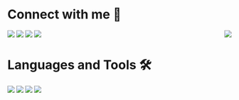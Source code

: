 # Connect with me :speech_balloon:

<p align="center">
<!-- <a href="https://stackoverflow.com/users/11988565/zulafqar-ali">
  <img src="https://github-readme-stackoverflow.vercel.app/?userID=11988565" />
</a> -->
<!--   <img align="right" src="https://github-readme-stats.vercel.app/api?username=zulafqarali"> -->
  <img align="right" src="https://github-readme-stats.vercel.app/api/top-langs/?username=zulafqarali&layout=compact">
</p>

  [<img src="https://img.shields.io/badge/linkedin-%230077B5.svg?&style=for-the-badge&logo=linkedin&logoColor=white">](https://www.linkedin.com/in/zulafqar-ali-076357104/) [<img src="https://img.shields.io/badge/YouTube-%23FF0000.svg?style=for-the-badge&logo=YouTube&logoColor=white">](https://www.youtube.com/channel/UCeD-YhCB4R-6Kgvft79aDZw) [<img src="https://img.shields.io/badge/Instagram-%23E4405F.svg?style=for-the-badge&logo=Instagram&logoColor=white">](https://www.instagram.com/chzohaibnaseer/) [<img src="https://img.shields.io/badge/zulafqarali143@gmail.com-red?style=for-the-badge&logo=Gmail&logoColor=white&link=mailto:zulafqarali143@gmail.com">](mailto:zulafqarali143@gmail.com)

# Languages and Tools 🛠
  <div display="flex">
    <img src="https://img.shields.io/badge/javascript%20-%23F7DF1E.svg?&style=for-the-badge&logo=PHP&logoColor=black">
    <img src="https://img.shields.io/badge/typescript%20-%23007ACC.svg?&style=for-the-badge&logo=MySql&logoColor=white">
    <img src="https://img.shields.io/badge/react/react%20native%20-%2361DAFB.svg?&style=for-the-badge&logo=Laravel&logoColor=white">
    <img src="https://img.shields.io/badge/Node.js-43853D.svg?&style=for-the-badge&logo=Javasript&logoColor=white">
  </div>
